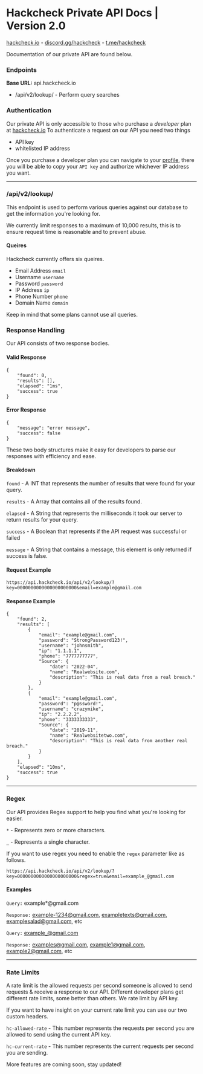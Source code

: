 # Hackcheck Private API Docs | Version 2.0
[hackcheck.io](https://hackcheck.io) - [discord.gg/hackcheck](https://discord.gg/hackcheck) - [t.me/hackcheck](https://t.me/hackcheck)

Documentation of our private API are found below.


### Endpoints
**Base URL:** api.hackcheck.io
* /api/v2/lookup/ - Perform query searches 

### Authentication
Our private API is only accessible to those who purchase a _developer_ plan at [hackcheck.io](https://hackcheck.io)
To authenticate a request on our API you need two things
- API key
- whitelisted IP address


Once you purchase a developer plan you can navigate to your [profile](https://hackcheck.io/profile), there you will be able to copy your `API key` and authorize whichever IP address you want.

---
### /api/v2/lookup/
This endpoint is used to perform various queries against our database to get the information you're looking for.

We currently limit responses to a maximum of 10,000 results, this is to ensure request time is reasonable and to prevent abuse.

#### Queires
Hackcheck currently offers six  queires.
- Email Address `email`
- Username      `username`
- Password      `password`
- IP Address    `ip`
- Phone Number  `phone`
- Domain Name   `domain`

Keep in mind that some plans cannot use all queries. 

### Response Handling
Our API consists of two response bodies.
#### Valid Response
```
{
    "found": 0,
    "results": [],
    "elapsed": "1ms",
    "success": true
}
```
#### Error Response
```
{
    "message": "error message",
    "success": false
}
```
These two body structures make it easy for developers to parse our responses with efficiency and ease. 

#### Breakdown
`found` - A INT that represents the number of results that were found for your query.

`results` - A Array that contains all of the results found.

`elapsed` - A String that represents the milliseconds it took our server to return results for your query.

`success` - A Boolean that represents if the API request was successful or failed

`message` - A String that contains a message, this element is only returned if success is false.

#### Request Example
```
https://api.hackcheck.io/api/v2/lookup/?key=0000000000000000000000&email=example@gmail.com
```
#### Response Example
```
{
    "found": 2,
    "results": [
        {
            "email": "example@gmail.com",
            "password": "StrongPassword123!",
            "username": "johnsmith",
            "ip": "1.1.1.1",
            "phone": "7777777777",
            "Source": {
                "date": "2022-04",
                "name": "Realwebsite.com",
                "description": "This is real data from a real breach."
            }
        },
        {
            "email": "example@gmail.com",
            "password": "p@ssword!",
            "username": "crazymike",
            "ip": "2.2.2.2",
            "phone": "3333333333",
            "Source": {
                "date": "2019-11",
                "name": "Realwebsitetwo.com",
                "description": "This is real data from another real breach."
            }
        }
    ],
    "elapsed": "10ms",
    "success": true
}
```
---
### Regex

Our API provides Regex support to help you find what you're looking for easier.

`*` - Represents zero or more characters.

`_` - Represents a single character.

If you want to use regex you need to enable the `regex` parameter like as follows.

`https://api.hackcheck.io/api/v2/lookup/?key=0000000000000000000000&regex=true&email=example_@gmail.com`

#### Examples
   
`Query:` example*@gmail.com

`Response:` example-1234@gmail.com, exampletexts@gmail.com, examplesalad@gmail.com, etc


`Query:` example_@gmail.com

`Response:` examples@gmail.com, example1@gmail.com, example2@gmail.com, etc

---
### Rate Limits

A rate limit is the allowed requests per second someone is allowed to send requests & receive a response to our API. Different developer plans get different rate limits, some better than others. We rate limit by API key.

If you want to have insight on your current rate limit you can use our two custom headers.

```hc-allowed-rate``` - This number represents the requests per second you are allowed to send using the current API key.

```hc-current-rate``` - This number represents the current requests per second you are sending.

More features are coming soon, stay updated!
